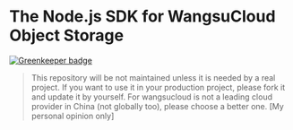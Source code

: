 # The Node.js SDK for WangsuCloud Object Storage

[![Greenkeeper badge](https://badges.greenkeeper.io/pardjs/wangsucloud-object-storage-nodejs-sdk.svg)](https://greenkeeper.io/)

> This repository will be not maintained unless it is needed by a real project.
> If you want to use it in your production project, please fork it and update it by yourself.
> For wangsucloud is not a leading cloud provider in China (not globally too), please choose a better one. [My personal opinion only]
